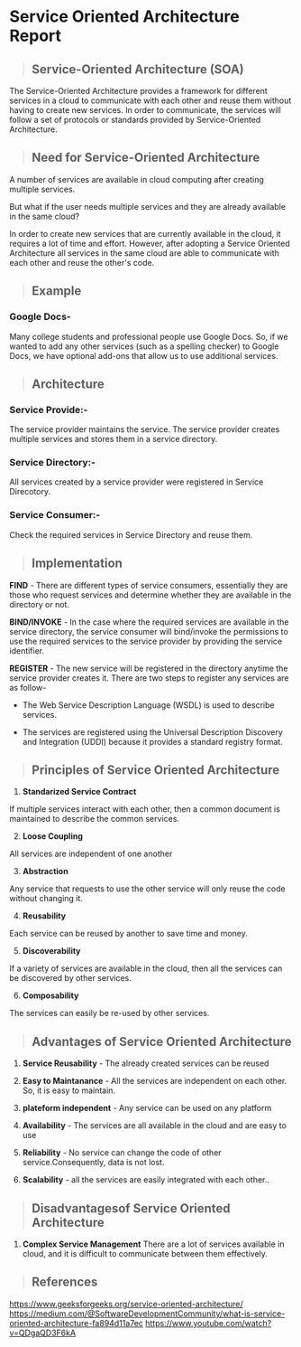# Service Oriented Architecture Report
> ## Service-Oriented Architecture (SOA)

The Service-Oriented Architecture provides a framework for different services in a cloud to communicate with each other and reuse them without having to create new services.
In order to communicate, the services will follow a set of protocols or standards provided by Service-Oriented Architecture.

> ## Need for Service-Oriented Architecture

A number of services are available in cloud computing after creating multiple services.

But what if the user needs multiple services and they are already available in the same cloud?

In order to create new services that are currently available in the cloud, it requires a lot of time and effort. However, after adopting a Service Oriented Architecture all services in the same cloud are able to communicate with each other and reuse the other's code.

> ## Example

### Google Docs-

Many college students and professional people use Google Docs. So, if we wanted to add any other services (such as a spelling checker) to Google Docs, we have optional add-ons that allow us to use additional services.

> ## Architecture

### Service Provide:- 

The service provider maintains the service. The service provider creates multiple services and stores them in a service directory.

### Service Directory:-

All services created by a service provider were registered in Service Direcotory.

### Service Consumer:-

Check the required services in Service Directory and reuse them.

> ## Implementation

__FIND__ - There are different types of service consumers, essentially they are those who request services and determine whether they are available in the directory or not.

__BIND/INVOKE__ - In the case where the required services are available in the service directory, the service consumer will bind/invoke the permissions to use the required services to the service provider by providing the service identifier.

__REGISTER__ - The new service will be registered in the directory anytime the service provider creates it. There are two steps to register any services are as follow-

- The Web Service Description Language (WSDL) is used to describe services.

- The services are registered using the Universal Description Discovery and Integration (UDDI) because it provides a standard registry format.

> ## Principles of Service Oriented Architecture

1. __Standarized Service Contract__

If multiple services interact with each other, then a common document is maintained to describe the common services.

2. __Loose Coupling__

All services are independent of one another

3. __Abstraction__

Any service that requests to use the other service will only reuse the code without changing it.

4. __Reusability__

Each service can be reused by another to save time and money.

5. __Discoverability__

If a variety of services are available in the cloud, then all the services can be discovered by other services.

6. __Composability__

The services can easily be re-used by other services.

> ## Advantages of Service Oriented Architecture

1. __Service Reusability__ - The already created services can be reused

2. __Easy to Maintanance__ - All the services are independent on each other. So, it is easy to maintain.

3. __plateform independent__ - Any service can be used on any platform

4. __Availability__ - The services are all available in the cloud and are easy to use

5. __Reliability__ - No service can change the code of other service.Consequently, data is not lost.

6. __Scalability__ - all the services are easily integrated with each other..

> ## Disadvantagesof Service Oriented Architecture

1. __Complex Service Management__ There are a lot of services available in cloud, and it is difficult to communicate between them effectively.

> ## References 

https://www.geeksforgeeks.org/service-oriented-architecture/
https://medium.com/@SoftwareDevelopmentCommunity/what-is-service-oriented-architecture-fa894d11a7ec
https://www.youtube.com/watch?v=QDgaQD3F6kA





